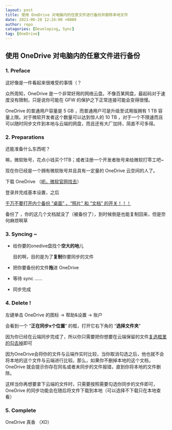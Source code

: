 ```yaml
---
layout: post
title: 使用 OneDrive 对电脑内的任意文件进行备份并删除本地文件
date: 2021-06-28 12:24:00 +0800
author: repo
catagories: [Developing, Sync]
tag: [OneDrive]
---
```


## 使用 OneDrive 对电脑内的任意文件进行备份

### 1. Preface

这好像是一件看起来很难受的事情（？

众所周知，OneDrive 是一个非常好用的网络云盘。不像百某网盘，最起码对于速度没有限制，只是说你可能在 GFW 的保护之下正常连接可能会变得很慢。

OneDrive 的普通用户容量是 5 GB ，而普通用户可是升级至试用版拥有 1 TB 容量上限。对于微软开发者这个数量可以达到惊人的 10 TB ，对于一个不限速而且可以随时同步文件到本地与云端的网盘，而且还有大厂加持，简直不可多得。

### 2. Preparations

还能准备什么东西呢？

嘛，微软账号，花点小钱买个1TB；或者注册一个开发者账号来给微软打零工吧~



现在你已经是一个拥有微软账号并且具有一定量的 OneDrive 云空间的人了。

下载 OneDrive （[呃，微软官网找去](https://www.microsoft.com/en-us/microsoft-365/onedrive/online-cloud-storage)）

登录并完成基本设置，之后

<u>千万不要打开内个备份 “桌面” 、“照片” 和 “文档” 的开关！！！</u>

备份了 ，你的这几个文档就没了（被备份了），到时候倒是也能复制回来，但是奈何麻烦啊草

### 3. Syncing ~

+ 给你要的onedive盘找个**空大的地**儿

  目的啊，目的是为了**复制**你要同步的文件

+ 把你要备份的文件**拖**进 OneDrive

+ 等待 sync ......
+ 同步完成

### 4. Delete !

左键单击 OneDrive 的图标 -> 帮助&设置 -> 账户

会看到一个 “**正在同步x个位置**” 的框，打开它右下角的 “**选择文件夹**”

因为你已经在云端同步完成了，所以你只需要把你想要在云端保留的文件<u>复选框里的勾去掉</u>即可

因为OneDrive会将你的文件与云端作实时比较，当你取消勾选之后，他也就不会将本地的这个文件与云端进行比较。那么，如果你不删掉本地的这个文档，OneDrive 就会提示你存在同名或者未同步的文件报错，直到你将本地的文件删除。

这样当你再想要拿下云端的文件时，只需要按照需要勾选你同步的文件即可，OneDrive 的同步功能会在随后将文件下载到本地（可以选择不下载只在本地查看）

### 5. Complete

OneDrive 真香 （XD）
